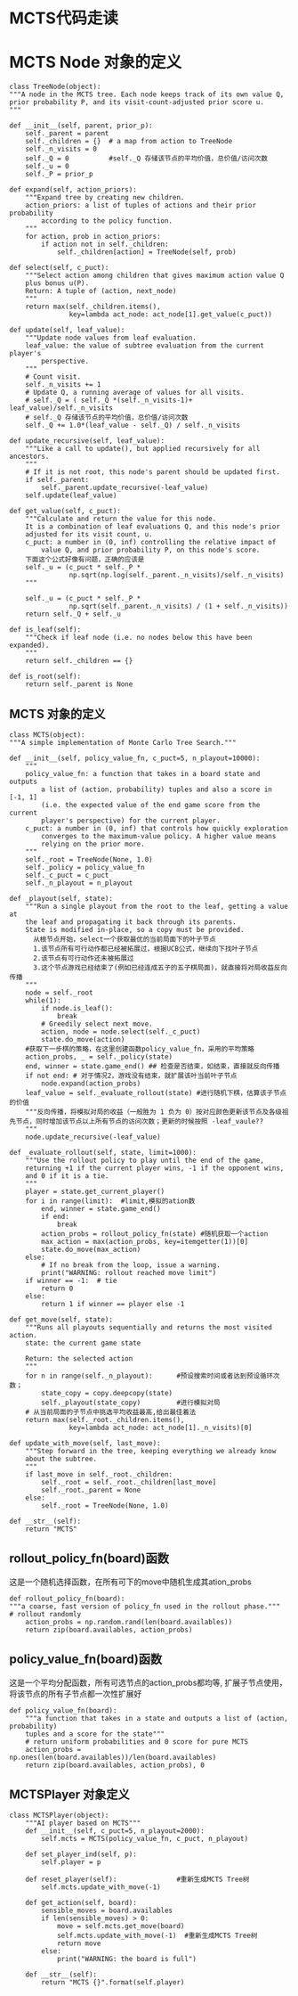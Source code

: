# MCTS代码走读

# MCTS Node 对象的定义

    class TreeNode(object):
    """A node in the MCTS tree. Each node keeps track of its own value Q,
    prior probability P, and its visit-count-adjusted prior score u.
    """

    def __init__(self, parent, prior_p):
        self._parent = parent
        self._children = {}  # a map from action to TreeNode
        self._n_visits = 0    
        self._Q = 0          #self._Q 存储该节点的平均价值，总价值/访问次数   
        self._u = 0
        self._P = prior_p

    def expand(self, action_priors):
        """Expand tree by creating new children.
        action_priors: a list of tuples of actions and their prior probability
            according to the policy function.
        """
        for action, prob in action_priors:
            if action not in self._children:
                self._children[action] = TreeNode(self, prob)

    def select(self, c_puct):
        """Select action among children that gives maximum action value Q
        plus bonus u(P).
        Return: A tuple of (action, next_node)
        """
        return max(self._children.items(),
                   key=lambda act_node: act_node[1].get_value(c_puct))

    def update(self, leaf_value):
        """Update node values from leaf evaluation.
        leaf_value: the value of subtree evaluation from the current player's
            perspective.
        """
        # Count visit.
        self._n_visits += 1
        # Update Q, a running average of values for all visits.
        # self._Q = ( self._Q *(self._n_visits-1)+ leaf_value)/self._n_visits
        # self._Q 存储该节点的平均价值，总价值/访问次数
        self._Q += 1.0*(leaf_value - self._Q) / self._n_visits

    def update_recursive(self, leaf_value):
        """Like a call to update(), but applied recursively for all ancestors.
        """
        # If it is not root, this node's parent should be updated first.
        if self._parent:
            self._parent.update_recursive(-leaf_value)
        self.update(leaf_value)

    def get_value(self, c_puct):
        """Calculate and return the value for this node.
        It is a combination of leaf evaluations Q, and this node's prior
        adjusted for its visit count, u.
        c_puct: a number in (0, inf) controlling the relative impact of
            value Q, and prior probability P, on this node's score.
        下面这个公式好像有问题，正确的应该是
        self._u = (c_puct * self._P *
                   np.sqrt(np.log(self._parent._n_visits)/self._n_visits)
        """

        self._u = (c_puct * self._P *
                   np.sqrt(self._parent._n_visits) / (1 + self._n_visits))
        return self._Q + self._u

    def is_leaf(self):
        """Check if leaf node (i.e. no nodes below this have been expanded).
        """
        return self._children == {}

    def is_root(self):
        return self._parent is None

## MCTS 对象的定义

    class MCTS(object):
    """A simple implementation of Monte Carlo Tree Search."""

    def __init__(self, policy_value_fn, c_puct=5, n_playout=10000):
        """
        policy_value_fn: a function that takes in a board state and outputs
            a list of (action, probability) tuples and also a score in [-1, 1]
            (i.e. the expected value of the end game score from the current
            player's perspective) for the current player.
        c_puct: a number in (0, inf) that controls how quickly exploration
            converges to the maximum-value policy. A higher value means
            relying on the prior more.
        """
        self._root = TreeNode(None, 1.0) 
        self._policy = policy_value_fn
        self._c_puct = c_puct
        self._n_playout = n_playout

    def _playout(self, state):
        """Run a single playout from the root to the leaf, getting a value at
        the leaf and propagating it back through its parents.
        State is modified in-place, so a copy must be provided.
          从根节点开始，select一个获取最优的当前局面下的叶子节点
          1.该节点所有可行动作都已经被拓展过，根据UCB公式，继续向下找叶子节点
          2.该节点有可行动作还未被拓展过
          3.这个节点游戏已经结束了(例如已经连成五子的五子棋局面)，就直接将对局收益反向传播
        """
        node = self._root
        while(1):
            if node.is_leaf():
                break
            # Greedily select next move.
            action, node = node.select(self._c_puct)
            state.do_move(action)
        #获取下一步棋的策略，在这里创建函数policy_value_fn，采用的平均策略
        action_probs, _ = self._policy(state)
        end, winner = state.game_end() ## 检查是否结束，如结束，直接就反向传播
        if not end: # 对于情况2，游戏没有结束，就扩展该叶当前叶子节点
            node.expand(action_probs)
        leaf_value = self._evaluate_rollout(state) #进行随机下棋，估算该子节点的价值
        """反向传播，将模拟对局的收益（一般胜为 1 负为 0）按对应颜色更新该节点及各级祖先节点，同时增加该节点以上所有节点的访问次数；更新的时候按照 -leaf_vaule??
        """
        node.update_recursive(-leaf_value)

    def _evaluate_rollout(self, state, limit=1000):
        """Use the rollout policy to play until the end of the game,
        returning +1 if the current player wins, -1 if the opponent wins,
        and 0 if it is a tie.
        """
        player = state.get_current_player()
        for i in range(limit):  #limit,模拟的ation数
            end, winner = state.game_end()
            if end:
                break
            action_probs = rollout_policy_fn(state) #随机获取一个action
            max_action = max(action_probs, key=itemgetter(1))[0]
            state.do_move(max_action)
        else:
            # If no break from the loop, issue a warning.
            print("WARNING: rollout reached move limit")
        if winner == -1:  # tie
            return 0
        else:
            return 1 if winner == player else -1

    def get_move(self, state):
        """Runs all playouts sequentially and returns the most visited action.
        state: the current game state

        Return: the selected action
        """
        for n in range(self._n_playout):      #预设搜索时间或者达到预设循环次数；
            state_copy = copy.deepcopy(state) 
            self._playout(state_copy)         #进行模拟对局  
        # 从当前局面的子节点中挑选平均收益最高,给出最佳着法
        return max(self._root._children.items(),
                   key=lambda act_node: act_node[1]._n_visits)[0]

    def update_with_move(self, last_move):
        """Step forward in the tree, keeping everything we already know
        about the subtree.
        """
        if last_move in self._root._children:
            self._root = self._root._children[last_move]
            self._root._parent = None
        else:
            self._root = TreeNode(None, 1.0)

    def __str__(self):
        return "MCTS"


## rollout_policy_fn(board)函数
这是一个随机选择函数，在所有可下的move中随机生成其ation_probs

    def rollout_policy_fn(board):
    """a coarse, fast version of policy_fn used in the rollout phase."""
    # rollout randomly
        action_probs = np.random.rand(len(board.availables))
        return zip(board.availables, action_probs)

## policy_value_fn(board)函数        
这是一个平均分配函数，所有可选节点的action_probs都均等, 扩展子节点使用，将该节点的所有子节点都一次性扩展好 

    def policy_value_fn(board):
        """a function that takes in a state and outputs a list of (action, probability)
        tuples and a score for the state"""
        # return uniform probabilities and 0 score for pure MCTS
        action_probs = np.ones(len(board.availables))/len(board.availables)
        return zip(board.availables, action_probs), 0   

## MCTSPlayer 对象定义

    class MCTSPlayer(object):
        """AI player based on MCTS"""
        def __init__(self, c_puct=5, n_playout=2000):
            self.mcts = MCTS(policy_value_fn, c_puct, n_playout)

        def set_player_ind(self, p):
            self.player = p

        def reset_player(self):               #重新生成MCTS Tree树
            self.mcts.update_with_move(-1)

        def get_action(self, board):
            sensible_moves = board.availables
            if len(sensible_moves) > 0:
                move = self.mcts.get_move(board)
                self.mcts.update_with_move(-1)  #重新生成MCTS Tree树
                return move
            else:
                print("WARNING: the board is full")

        def __str__(self):
            return "MCTS {}".format(self.player)
        